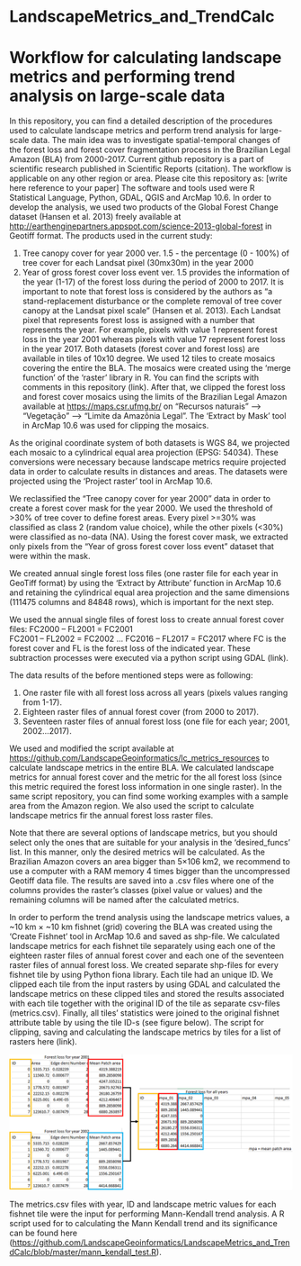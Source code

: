 # LandscapeMetrics_and_TrendCalc
# Workflow for calculating landscape metrics and performing trend analysis on large-scale data

In this repository, you can find a detailed description of the procedures used to calculate landscape metrics and perform trend analysis for large-scale data. The main idea was to investigate spatial-temporal changes of the forest loss and forest cover fragmentation process in the Brazilian Legal Amazon (BLA) from 2000-2017. Current github repository is a part of scientific research published in Scientific Reports (citation).  The workflow is applicable on any other region or area.
Please cite this repository as: [write here reference to your paper]
The software and tools used were R Statistical Language, Python, GDAL, QGIS and ArcMap 10.6. 
In order to develop the analysis, we used two products of the Global Forest Change dataset (Hansen et al. 2013) freely available at http://earthenginepartners.appspot.com/science-2013-global-forest in Geotiff format. 
The products used in the current study: 
1) Tree canopy cover for year 2000 ver. 1.5 - the percentage (0 - 100%) of tree cover for each Landsat pixel (30mx30m) in the year 2000 
2) Year of gross forest cover loss event ver. 1.5 provides the information of the year (1-17) of the forest loss during the period of 2000 to 2017. 
It is important to note that forest loss is considered by the authors as “a stand-replacement disturbance or the complete removal of tree cover canopy at the Landsat pixel scale” (Hansen et al. 2013). Each Landsat pixel that represents forest loss is assigned with a number that represents the year. For example, pixels with value 1 represent forest loss in the year 2001 whereas pixels with value 17 represent forest loss in the year 2017. 
Both datasets (forest cover and forest loss) are available in tiles of 10x10 degree. We used 12 tiles to create mosaics covering the entire the BLA. The mosaics were created using the ‘merge function’ of the ‘raster’ library in R. You can find the scripts with comments in this repository (link). After that, we clipped the forest loss and forest cover mosaics using the limits of the Brazilian Legal Amazon available at https://maps.csr.ufmg.br/ on “Recursos naturais” –> “Vegetação” –> “Limite da Amazônia Legal”. The ‘Extract by Mask’ tool in ArcMap 10.6 was used for clipping the mosaics. 

As the original coordinate system of both datasets is WGS 84, we projected each mosaic to a cylindrical equal area projection (EPSG: 54034). These conversions were necessary because landscape metrics require projected data in order to calculate results in distances and areas. The datasets were projected using the ‘Project raster’ tool in ArcMap 10.6. 

We reclassified the “Tree canopy cover for year 2000” data in order to create a forest cover mask for the year 2000. We used the threshold of >30% of tree cover to define forest areas. Every pixel >=30% was classified as class 2 (random value choice), while the other pixels (<30%) were classified as no-data (NA). Using the forest cover mask, we extracted only pixels from the “Year of gross forest cover loss event” dataset that were within the mask. 

We created annual single forest loss files (one raster file for each year in GeoTiff format) by using the ‘Extract by Attribute’ function in ArcMap 10.6 and retaining the cylindrical equal area projection and the same dimensions (111475 columns and 84848 rows), which is important for the next step. 

We used the annual single files of forest loss to create annual forest cover files: 
FC2000 – FL2001 = FC2001		
FC2001 – FL2002 = FC2002
...
FC2016 – FL2017 = FC2017
where FC is the forest cover and FL is the forest loss of the indicated year. These subtraction processes were executed via a python script using GDAL (link). 

The data results of the before mentioned steps were as following: 
1) One raster file with all forest loss across all years (pixels values ranging from 1-17).
2) Eighteen raster files of annual forest cover (from 2000 to 2017).
3) Seventeen raster files of annual forest loss (one file for each year; 2001, 2002…2017). 

We used and modified the script available at https://github.com/LandscapeGeoinformatics/lc_metrics_resources to calculate landscape metrics in the entire BLA. We calculated landscape metrics for annual forest cover and the metric for the all forest loss (since this metric required the forest loss information in one single raster). In the same script repository, you can find some working examples with a sample area from the Amazon region. We also used the script to calculate landscape metrics fir the annual forest loss raster files. 

Note that there are several options of landscape metrics, but you should select only the ones that are suitable for your analysis in the ‘desired_funcs’ list. In this manner, only the desired metrics will be calculated. As the Brazilian Amazon covers an area bigger than 5×106 km2, we recommend to use a computer with a RAM memory 4 times bigger than the uncompressed Geotiff data file. The results are saved into a .csv files where one of the columns provides the raster’s classes (pixel value or values) and the remaining columns will be named after the calculated metrics. 

In order to perform the trend analysis using the landscape metrics values, a ~10 km × ~10 km fishnet (grid) covering the BLA was created using the ‘Create Fishnet’ tool in ArcMap 10.6 and saved as shp-file. We calculated landscape metrics for each fishnet tile separately using each one of the eighteen raster files of annual forest cover and each one of the seventeen raster files of annual forest loss. We created separate shp-files for every fishnet tile by using Python fiona library. Each tile had an unique ID. We clipped each tile from the input rasters by using GDAL and calculated the landscape metrics on these clipped tiles and stored the results associated with each tile together with the original ID of the tile as separate csv-files (metrics.csv). Finally, all tiles’ statistics were joined to the original fishnet attribute table by using the tile ID-s (see figure below). The script for clipping, saving and calculating the landscape metrics by tiles for a list of rasters here (link). 

 ![](https://github.com/brunomontibeller/LandscapeMetrics_and_TrendCalc/blob/master/image.png)

The metrics.csv files with year, ID and landscape metric values for each fishnet tile were the input for performing Mann-Kendall trend analysis. A R script used for to calculating the Mann Kendall trend and its significance can be found here (https://github.com/LandscapeGeoinformatics/LandscapeMetrics_and_TrendCalc/blob/master/mann_kendall_test.R). 
